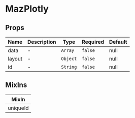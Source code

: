 # MazPlotly

## Props

<!-- @vuese:MazPlotly:props:start -->

| Name   | Description | Type     | Required | Default |
| ------ | ----------- | -------- | -------- | ------- |
| data   | -           | `Array`  | `false`  | null    |
| layout | -           | `Object` | `false`  | null    |
| id     | -           | `String` | `false`  | null    |

<!-- @vuese:MazPlotly:props:end -->

## MixIns

<!-- @vuese:MazPlotly:mixIns:start -->

| MixIn    |
| -------- |
| uniqueId |

<!-- @vuese:MazPlotly:mixIns:end -->

